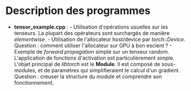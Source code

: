 # Description des programmes

- **tensor_example.cpp** :
        - Utilisation d'opérations usuelles sur les tenseurs. La plupart des opérateurs sont surchargés de manière *elementwise*.
        - Utilisation de l'allocateur host/device par *torch::Device*. Question : comment utiliser l'allocateur sur GPU à bon escient ?
        - Exemple de *forward propagation* simple sur un tenseur random. L'application de fonctions d'activation est particulièrement simple.
        L'objet principal de *libtorch* est le **Module**. Il est composé de sous-modules, et de paramètres qui simplifieraient le calcul d'un gradient. Question : creuser la structure du module et comprendre
        son fonctionnement.
